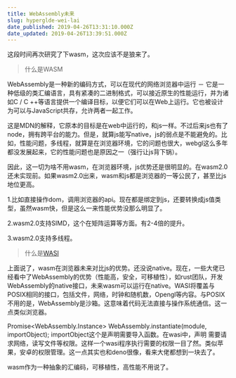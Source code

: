 ```yaml
---
title: WebAssembly未来
slug: hyperglde-wei-lai
date_published: 2019-04-26T13:31:10.000Z
date_updated: 2019-04-26T13:39:51.000Z
---
```


这段时间再次研究了下wasm，这次应该不是狼来了。

> 什么是WASM

WebAssembly是一种新的编码方式，可以在现代的网络浏览器中运行 － 它是一种低级的类汇编语言，具有紧凑的二进制格式，可以接近原生的性能运行，并为诸如C / C ++等语言提供一个编译目标，以便它们可以在Web上运行。它也被设计为可以与JavaScript共存，允许两者一起工作。

这是MDN的解释，它原本的目标是在web中运行的，和js一样。不过后来js也有了node，拥有跨平台的能力。但是，就算js能写native，js的弱点是不能避免的。比如，性能问题，多线程，就算是在浏览器环境，它的问题也很大，webgl这么多年都没发展起来，它的性能问题也是原因之一（强行让js背下锅）。

因此，这一切为啥不用wasm，在浏览器环境，js优势还是很明显的。在wasm2.0还未实现前。如果wasm2.0出来，wasm和js都是浏览器的一等公民了，甚至比js地位更高。

1.比如直接操作dom，调用浏览器的api。现在都是绑定到js，还要转换成js值类型，虽然wasm快，但是这么一来性能优势没那么明显了。

2.wasm2.0支持SIMD，这个在矩阵运算等方面。有2-4倍的提升。

3.wasm2.0支持多线程。

> 什么是[WASI](https://hacks.mozilla.org/2019/03/standardizing-wasi-a-webassembly-system-interface/)

上面说了，wasm在浏览器未来对比js的优势。还没说native。现在，一些大佬已经看中了WebAssembly的优势（性能高，安全，可移植性），如rust团队，开发WebAssembly的native接口，未来wasm可以运行在native。WASI将覆盖与POSIX相同的接口，包括文件，网络，时钟和随机数，Opengl等内容。与POSIX不用的是，WebAssembly是沙箱。这意味着代码无法直接与操作系统通信。这一点类似浏览器。

Promise<WebAssembly.Instance> WebAssembly.instantiate(module, importObject); importObject这个是声明需要导入函数。在wasi中，声明 需要请求网络，读写文件等权限。这样一个wasi程序执行需要的权限一目了然。类似苹果，安卓的权限管理。这一点其实也和deno很像，看来大佬都想到一块去了。

wasm作为一种抽象的汇编码，可移植性，高性能不用说了。
